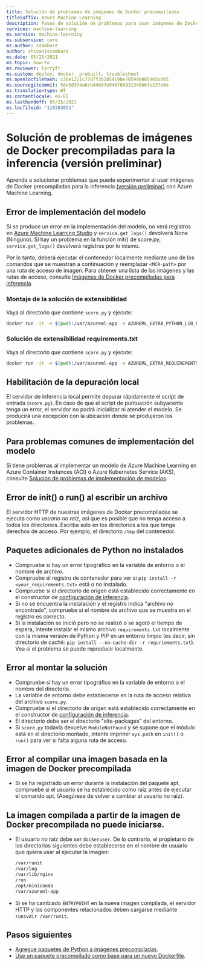 ```yaml
---
title: Solución de problemas de imágenes de Docker precompiladas
titleSuffix: Azure Machine Learning
description: Pasos de solución de problemas para usar imágenes de Docker precompiladas para la inferencia.
services: machine-learning
ms.service: machine-learning
ms.subservice: core
ms.author: ssambare
author: shivanissambare
ms.date: 05/25/2021
ms.topic: how-to
ms.reviewer: larryfr
ms.custom: deploy, docker, prebuilt, troubleshoot
ms.openlocfilehash: c36e1221c77d7f2b285419be705990405965c005
ms.sourcegitcommit: 58e5d3f4a6cb44607e946f6b931345b6fe237e0e
ms.translationtype: HT
ms.contentlocale: es-ES
ms.lasthandoff: 05/25/2021
ms.locfileid: "110383021"
---
```

# <a name="troubleshooting-prebuilt-docker-images-for-inference-preview"></a>Solución de problemas de imágenes de Docker precompiladas para la inferencia (versión preliminar)

Aprenda a solucionar problemas que puede experimentar al usar imágenes de Docker precompiladas para la inferencia [(versión preliminar)](https://azure.microsoft.com/support/legal/preview-supplemental-terms/) con Azure Machine Learning.

## <a name="model-deployment-failed"></a>Error de implementación del modelo

Si se produce un error en la implementación del modelo, no verá registros en [Azure Machine Learning Studio](https://ml.azure.com/) y `service.get_logs()` devolverá None (Ninguno).
Si hay un problema en la función init() de score.py, `service.get_logs()` devolverá registros por lo mismo.

Por lo tanto, deberá ejecutar el contenedor localmente mediante uno de los comandos que se muestran a continuación y reemplazar `<MCR-path>` por una ruta de acceso de imagen. Para obtener una lista de las imágenes y las rutas de acceso, consulte [Imágenes de Docker precompiladas para inferencia](concept-prebuilt-docker-images-inference.md).

### <a name="mounting-extensibility-solution"></a>Montaje de la solución de extensibilidad

Vaya al directorio que contiene `score.py` y ejecute:

```bash
docker run -it -v $(pwd):/var/azureml-app -e AZUREML_EXTRA_PYTHON_LIB_PATH="myenv/lib/python3.7/site-packages" <mcr-path>
```

### <a name="requirementstxt-extensibility-solution"></a>Solución de extensibilidad requirements.txt

Vaya al directorio que contiene `score.py` y ejecute:

```bash
docker run -it -v $(pwd):/var/azureml-app -e AZUREML_EXTRA_REQUIREMENTS_TXT="requirements.txt" <mcr-path>
```

## <a name="enable-local-debugging"></a>Habilitación de la depuración local

El servidor de inferencia local permite depurar rápidamente el script de entrada (`score.py`). En caso de que el script de puntuación subyacente tenga un error, el servidor no podrá inicializar ni atender el modelo. Se producirá una excepción con la ubicación donde se produjeron los problemas.

## <a name="for-common-model-deployment-issues"></a>Para problemas comunes de implementación del modelo

Si tiene problemas al implementar un modelo de Azure Machine Learning en Azure Container Instances (ACI) o Azure Kubernetes Service (AKS), consulte [Solución de problemas de implementación de modelos](how-to-troubleshoot-deployment.md).

## <a name="init-or-run-failing-to-write-a-file"></a>Error de init() o run() al escribir un archivo

El servidor HTTP de nuestras imágenes de Docker precompiladas se ejecuta como *usuario no raíz*, así que es posible que no tenga acceso a todos los directorios. Escriba solo en los directorios a los que tenga derechos de acceso. Por ejemplo, el directorio `/tmp` del contenedor.

## <a name="extra-python-packages-not-installed"></a>Paquetes adicionales de Python no instalados

* Compruebe si hay un error tipográfico en la variable de entorno o el nombre de archivo.
* Compruebe el registro de contenedor para ver si `pip install -r <your_requirements.txt>` está o no instalado.
* Compruebe si el directorio de origen está establecido correctamente en el constructor de [configuración de inferencia](/python/api/azureml-core/azureml.core.model.inferenceconfig#constructor).
* Si no se encuentra la instalación y el registro indica "archivo no encontrado", compruebe si el nombre de archivo que se muestra en el registro es correcto.
* Si la instalación se inició pero no se realizó o se agotó el tiempo de espera, intente instalar el mismo archivo `requirements.txt` localmente con la misma versión de Python y PIP en un entorno limpio (es decir, sin directorio de caché: `pip install --no-cache-dir -r requriements.txt`). Vea si el problema se puede reproducir localmente.

## <a name="mounting-solution-failed"></a>Error al montar la solución

* Compruebe si hay un error tipográfico en la variable de entorno o el nombre del directorio.
* La variable de entorno debe establecerse en la ruta de acceso relativa del archivo `score.py`.
* Compruebe si el directorio de origen está establecido correctamente en el constructor de [configuración de inferencia](/python/api/azureml-core/azureml.core.model.inferenceconfig#constructor).
* El directorio debe ser el directorio "site-packages" del entorno.
* Si `score.py` todavía devuelve `ModuleNotFound` y se supone que el módulo está en el directorio montado, intente imprimir `sys.path` en `init()` o `run()` para ver si falta alguna ruta de acceso.

## <a name="building-an-image-based-on-the-prebuilt-docker-image-failed"></a>Error al compilar una imagen basada en la imagen de Docker precompilada

* Si se ha registrado un error durante la instalación del paquete apt, compruebe si el usuario se ha establecido como raíz antes de ejecutar el comando apt. (Asegúrese de volver a cambiar al usuario no raíz). 

## <a name="image-built-based-on-the-prebuilt-docker-image-cant-boot-up"></a>La imagen compilada a partir de la imagen de Docker precompilada no puede iniciarse.

* El usuario no raíz debe ser `dockeruser`. De lo contrario, el propietario de los directorios siguientes debe establecerse en el nombre de usuario que quiera usar al ejecutar la imagen:

    ```bash
    /var/runit
    /var/log
    /var/lib/nginx
    /run
    /opt/miniconda
    /var/azureml-app
    ```

* Si se ha cambiado `ENTRYPOINT` en la nueva imagen compilada, el servidor HTTP y los componentes relacionados deben cargarse mediante `runsvdir /var/runit`.

## <a name="next-steps"></a>Pasos siguientes

* [Agregue paquetes de Python a imágenes precompiladas](how-to-prebuilt-docker-images-inference-python-extensibility.md).
* [Use un paquete precompilado como base para un nuevo Dockerfile](how-to-extend-prebuilt-docker-image-inference.md).